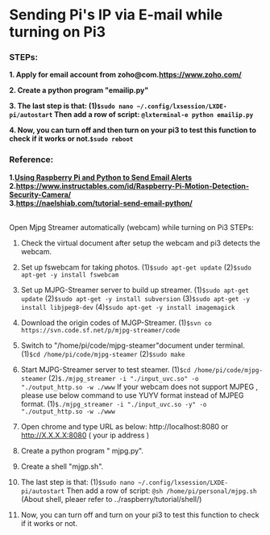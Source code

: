 # Sending Pi's IP via E-mail while turning on Pi3 

### STEPs:

**1. Apply for email account from zoho@com.<https://www.zoho.com/>**

**2. Create a python program "emailip.py"**

**3. The last step is that: (1)`$sudo nano ~/.config/lxsession/LXDE-pi/autostart` Then add a row of script: `@lxterminal-e python emailip.py`**

**4. Now, you can turn off and then turn on your pi3 to test this function to check if it works or not.`$sudo reboot`**


### Reference:

**1.[Using Raspberry Pi and Python to Send Email Alerts](https://engineersportal.com/blog/2017/9/23/using-raspberry-pi-and-python-to-send-email-alerts)**
<br/>
**2.<https://www.instructables.com/id/Raspberry-Pi-Motion-Detection-Security-Camera/>**
<br/>
**3.<https://naelshiab.com/tutorial-send-email-python/>**
<br/>
<br/>


Open Mjpg Streamer automatically (webcam) while turning on Pi3
STEPs:
1. Check the virtual document after setup the webcam and pi3 detects the webcam.

2. Set up fswebcam for taking photos. (1)`$sudo apt-get update` (2)`$sudo apt-get -y install fswebcam`

3. Set up MJPG-Streamer server to build up streamer. (1)`$sudo apt-get update` (2)`$sudo apt-get -y install subversion` (3)`$sudo apt-get -y install libjpeg8-dev` (4)`$sudo apt-get -y install imagemagick`

4. Download the origin codes of MJGP-Streamer. (1)`$svn co https://svn.code.sf.net/p/mjpg-streamer/code`

5. Switch to "/home/pi/code/mjpg-steamer"document under terminal. (1)`$cd /home/pi/code/mjpg-steamer` (2)`$sudo make`

6. Start MJPG-Streamer server to test steamer. (1)`$cd /home/pi/code/mjpg-steamer` (2)`$./mjpg_streamer -i "./input_uvc.so" -o "./output_http.so -w ./www` If your webcam does not support MJPEG , please use below command to use YUYV format instead of MJPEG format. (1)`$./mjpg_streamer -i "./input_uvc.so -y" -o "./output_http.so -w ./www`

7. Open chrome and type URL as below: http://localhost:8080 or http://X.X.X.X:8080 ( your ip address )

8. Create a python program " mjpg.py".

9. Create a shell "mjgp.sh".

10. The last step is that: (1)`$sudo nano ~/.config/lxsession/LXDE-pi/autostart` Then add a row of script: `@sh /home/pi/personal/mjpg.sh` (About shell, pleaer refer to ../raspberry/tutorial/shell/)

11. Now, you can turn off and turn on your pi3 to test this function to check if it works or not.

